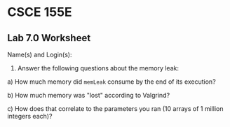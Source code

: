 
# CSCE 155E
## Lab 7.0 Worksheet

Name(s) and Login(s):



1. Answer the following questions about the memory leak:

a) How much memory did `memLeak` consume by the end of its
   execution?


b) How much memory was "lost" according to Valgrind?


c) How does that correlate to the parameters you ran
   (10 arrays of 1 million integers each)?

